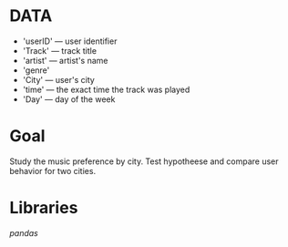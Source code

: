# DATA
- 'userID' — user identifier
- 'Track' — track title
- 'artist' — artist's name
- 'genre'
- 'City' — user's city
- 'time' — the exact time the track was played
- 'Day' — day of the week

# Goal
Study the music preference by city. Test hypotheese and compare user behavior for two cities. 

# Libraries
*pandas*
